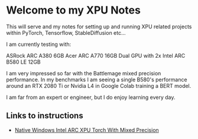 # Welcome to my XPU Notes

This will serve and my notes for setting up and running XPU related projects within PyTorch, Tensorflow, StableDiffusion etc...

I am currently testing with:

ASRock ARC A380 6GB
Acer ARC A770 16GB
Dual GPU with 2x Intel ARC B580 LE 12GB

I am very impressed so far with the Battlemage mixed precision performance. In my benchmarks I am seeing a single B580's performance around an RTX 2080 Ti or Nvidia L4 in Google Colab training a BERT model.

I am far from an expert or engineer, but I do enjoy learning every day.

## Links to instructions
* <a href="Native-Windows-Intel-ARC-XPU-Torch-With Mixed-Precision.md">Native Windows Intel ARC XPU Torch With Mixed Precision</a>
